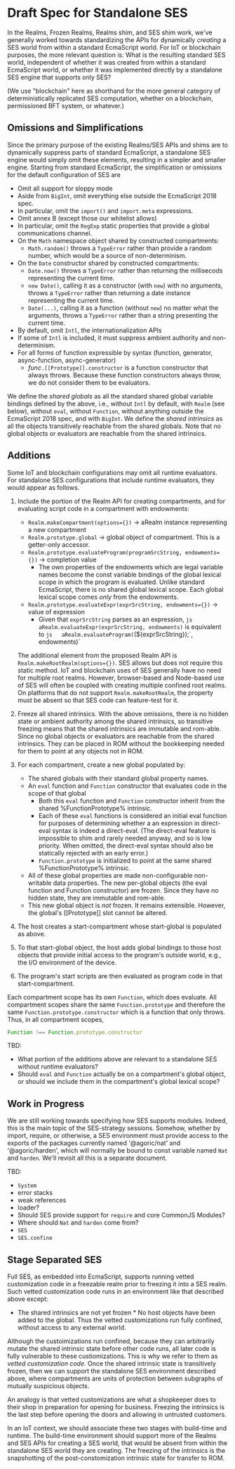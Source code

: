 # Draft Spec for Standalone SES

In the Realms, Frozen Realms, Realms shim, and SES shim work, we've
generally worked towards standardizing the APIs for dynamically
*creating* a SES world from within a standard EcmaScript world. For IoT
or blockchain purposes, the more relevant question is: What is the
resulting standard SES world, independent of whether it was created from
within a standard EcmaScript world, or whether it was implemented
directly by a standalone SES engine that supports only SES?

(We use "blockchain" here as shorthand for the more general category of
deterministically replicated SES computation, whether on a blockchain,
permissioned BFT system, or whatever.)

## Omissions and Simplifications

Since the primary purpose of the existing Realms/SES APIs and shims are to
dynamically suppress parts of standard EcmaScript, a standalone SES engine
would simply omit these elements, resulting in a simpler and smaller
engine. Starting from standard EcmaScript, the simplification or omissions for
the default configuration of SES are

 * Omit all support for sloppy mode
 * Aside from `BigInt`, omit everything else outside the EcmaScript 2018 spec.
 * In particular, omit the `import()` and `import.meta` expressions.
 * Omit annex B (except those our whitelist allows)
 * In particular, omit the `RegExp` static properties that provide a global
   communications channel.
 * On the `Math` namespace object shared by constructed compartments:
   - `Math.random()` throws a `TypeError` rather than provide a random number,
     which would be a source of non-determinism.
 * On the `Date` constructor shared by constructed compartments:
   - `Date.now()` throws a `TypeError` rather than returning the millisecods
     representing the current time.
   - `new Date()`, calling it as a constructor (with `new`) with no arguments,
     throws a `TypeError` rather than returning a date instance
     representing the current time.
   - `Date(...)`, calling it as a function (without `new`) no matter what
     the arguments, throws a `TypeError` rather than a string presenting
     the current time.
 * By default, omit `Intl`, the internationalization APIs
 * If some of `Intl` is included, it must suppress ambient authority and
   non-determinism.
 * For all forms of function expressible by syntax (function, generator,
   async-function, async-generator)
   * *func*`.[[Prototype]].constructor` is a function constructor that always
     throws. Because these function constructors always throw, we do not
     consider them to be evaluators.

We define the *shared globals* as all the standard shared global
variable bindings defined by the above, i.e., without `Intl` by default,
with `Realm` (see below), without `eval`, without `Function`, without
anything outside the EcmaScript 2018 spec, and with `BigInt`. We define
the *shared intrinsics* as all the objects transitively reachable from
the shared globals. Note that no global objects or evaluators are
reachable from the shared intrinsics.

## Additions

Some IoT and blockchain configurations may omit all runtime evaluators.
For standalone SES configurations that include runtime evaluators, they
would appear as follows.

1.  Include the portion of the Realm API for creating compartments, and
    for evaluating script code in a compartment with endowments:

    -   `Realm.makeCompartment(options={})` -> aRealm instance
        representing a new compartment
    -   `Realm.prototype.global` -> global object of compartment.
        This is a getter-only accessor.
    -   `Realm.prototype.evaluateProgram(programSrcString, endowments={})`
        -> completion value
        -   The own properties of the endowments which are legal
            variable names become the const variable bindings of the
            global lexical scope in which the program is evaluated.
            Unlike standard EcmaScript, there is no shared global
            lexical scope. Each global lexical scope comes *only* from
            the endowments.
    -   `Realm.prototype.evaluateExpr(exprSrcString, endowments={})`
        -> value of expression
        -   Given that `exprSrcString` parses as an expression,
            `js   aRealm.evaluateExpr(exprSrcString, endowments)` is
            equivalent to
            `js   aRealm.evaluateProgram(`(\${exprSrcString});\`,
            endowments)\`

    The additional element from the proposed Realm API is
    `Realm.makeRootRealm(options={})`. SES allows but does not require
    this static method. IoT and blockchain uses of SES generally have no
    need for multiple root realms. However, browser-based and Node-based
    use of SES will often be coupled with creating multiple confined
    root realms. On platforms that do not support `Realm.makeRootRealm`,
    the property must be absent so that SES code can feature-test for
    it.

2.  Freeze all shared intrinsics. With the above omissions, there is no
    hidden state or ambient authority among the shared intrinsics, so
    transitive freezing means that the shared intrinsics are immutable
    and rom-able. Since no global objects or evaluators are reachable
    from the shared intrinsics. They can be placed in ROM without the
    bookkeeping needed for them to point at any objects not in ROM.

3.  For each compartment, create a new global populated by:

    -   The shared globals with their standard global property names.
    -   An `eval` function and `Function` constructor that evaluates
        code in the scope of that global
        -   Both this `eval` function and `Function` constructor inherit
            from the shared %FunctionPrototype% intrinsic.
        -   Each of these `eval` functions is considered an initial eval
            function for purposes of determining whether a an expression
            in direct-eval syntax is indeed a direct-eval. (The
            direct-eval feature is impossible to shim and rarely needed
            anyway, and so is low priority. When omitted, the
            direct-eval syntax should also be statically rejected with
            an early error.)
        -   `Function.prototype` is initialized to point at the same
            shared %FunctionPrototype% intrinsic.
    -   All of these global properties are made non-configurable
        non-writable data properties. The new per-global objects (the
        eval function and Function constructor) are frozen. Since they
        have no hidden state, they are immutable and rom-able.
    -   This new global object is *not* frozen. It remains extensible.
        However, the global's \[\[Prototype\]\] slot cannot be altered.

4.  The host creates a start-compartment whose start-global is populated
    as above.

5.  To that start-global object, the host adds global bindings to those
    host objects that provide initial access to the program's outside
    world, e.g., the I/O environment of the device.

6.  The program's start scripts are then evaluated as program code in
    that start-compartment.

Each compartment scope has its own `Function`, which does evaluate. All
compartment scopes share the same `Function.prototype` and therefore the
same `Function.prototype.constructor` which is a function that only
throws. Thus, in all compartment scopes,

```javascript
Function !== Function.prototype.constructor
```

TBD:
 * What portion of the additions above are relevant to a standalone
SES without runtime evaluators?
 * Should `eval` and `Function` actually
be on a compartment's global object, or should we include them in the
compartment's global lexical scope?

## Work in Progress

We are still working towards specifying how SES supports modules.
Indeed, this is the main topic of the SES-strategy sessions. Somehow,
whether by import, require, or otherwise, a SES environment must provide
access to the exports of the packages currently named '\@agoric/nat' and
'\@agoric/harden', which will normally be bound to const variable named
`Nat` and `harden`. We'll revisit all this is a separate document.

TBD:
 * `System`
 * error stacks
 * weak references
 * loader?
 * Should
SES provide support for `require` and core CommonJS Modules?
 * Where
should `Nat` and `harden` come from?
 * `SES`
 * `SES.confine`

## Stage Separated SES

Full SES, as embedded into EcmaScript, supports running vetted
customization code in a freezable realm prior to freezing it into a SES
realm. Such vetted customization code runs in an environment like that
described above except:
 * The shared intrinsics are not yet frozen \*
No host objects have been added to the global. Thus the vetted
customizations run fully confined, without access to any external world.

Although the custoimizations run confined, because they can arbitrarily
mutate the shared intrinsic state before other code runs, all later
code is fully vulnerable to these custiomizations. This is why we refer
to them as *vetted customization code*. Once the shared intrinsic state
is transitively frozen, then we can support the standalone SES
environment described above, where compartments are units of protection
between subgraphs of mutually suspicious objects.

An analogy is that vetted customizations are what a shopkeeper does to
their shop in preparation for opening for business. Freezing the
intrinsics is the last step before opening the doors and allowing in
untrusted customers.

In an IoT context, we should associate these two stages with build-time
and runtime. The build-time environment should support more of the
Realms and SES APIs for creating a SES world, that would be absent from
within the standalone SES world they are creating. The freezing of the
intrinsics is the snapshotting of the post-constomization intrinsic
state for transfer to ROM.

